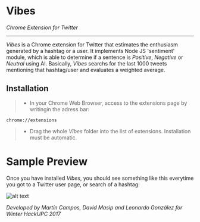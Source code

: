 # Vibes
_Chrome Extension for Twitter_

---------------

_Vibes_ is a Chrome extension for Twitter that estimates the enthusiasm generated by a hashtag or a user. It implements Node JS 'sentiment' module, which is able to determine if a sentence is _Positive_, _Negative_ or _Neutral_ using AI. Basically, _Vibes_ searchs for the last 1000 tweets mentioning that hashtag/user and evaluates a weighted average.

## Installation

>  - In your Chrome Web Browser, access to the extensions page by writingin the adress bar:
```
chrome://extensions
```
>  - Drag the whole _Vibes_ folder into the list of extensions. Installation must be automatic.

# Sample Preview

Once you have installed _Vibes_, you should see something like this everytime you got to a Twitter user page, or search of a hashtag:

![alt text](https://github.com/doctorfields/Vibes/master/screenshot.png "Preview")

_Developed by Martín Campos, David Masip and Leonardo González for Winter HackUPC 2017_
